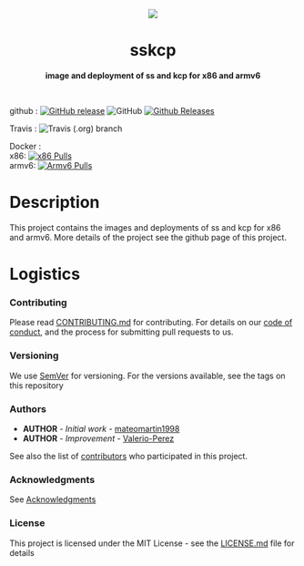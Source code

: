 <p align="center">
  <img src="https://www.lucidchart.com/publicSegments/view/69e4b086-a40a-4640-9162-18800abe6b15/image.png">
</p>

<h1 align="center"> sskcp </h1>
<p align="center">
  <b >image and deployment of ss and kcp for x86 and armv6</b>
</p>
<br>

github : 
[![GitHub release](https://img.shields.io/github/release/elespejo/sskcp.svg)](https://github.com/elespejo/sskcp/releases)
![GitHub](https://img.shields.io/github/license/elespejo/sskcp.svg)
[![Github Releases](https://img.shields.io/github/downloads/elespejo/sskcp/latest/total.svg)](https://github.com/elespejo/sskcp/releases/latest)

Travis : 
![Travis (.org) branch](https://img.shields.io/travis/elespejo/sskcp/master.svg)  

Docker :  
x86: [![x86 Pulls](https://img.shields.io/docker/pulls/elespejo/sskcp-x86.svg)](https://hub.docker.com/r/elespejo/sskcp-x86/tags/)  
armv6: [![Armv6 Pulls](https://img.shields.io/docker/pulls/elespejo/sskcp-armv6.svg)](https://hub.docker.com/r/elespejo/sskcp-armv6/tags/)

# Description
  This project contains the images and deployments of ss and kcp for x86 and armv6. More details of the project see the github page of this project.

# Logistics

### Contributing

Please read [CONTRIBUTING.md](https://github.com/elespejo/sskcp/blob/master/docs/CONTRIBUTING.md) for contributing.
For details on our [code of conduct](https://github.com/elespejo/sskcp/blob/master/docs/CODE_OF_CONDUCT.md), and the process for submitting pull requests to us.

### Versioning

We use [SemVer](http://semver.org/) for versioning. For the versions available, see the tags on this repository

### Authors
* **AUTHOR** - *Initial work* - [mateomartin1998](https://github.com/mateomartin1998)
* **AUTHOR** - *Improvement* - [Valerio-Perez](https://github.com/valerio-Perez)

See also the list of [contributors](https://github.com/elespejo/sskcp/graphs/contributors) who participated in this project.

### Acknowledgments

See [Acknowledgments](https://github.com/elespejo/sskcp/blob/master/docs/ACKNOWLEDGMENTS.md)


### License

This project is licensed under the MIT License - see the [LICENSE.md](https://github.com/elespejo/sskcp/blob/master/LICENSE.md) file for details

